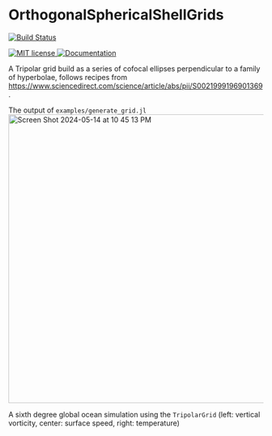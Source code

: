 # OrthogonalSphericalShellGrids

[![Build Status](https://github.com/simone-silvestri/OrthogonalSphericalShellGrids.jl/actions/workflows/CI.yml/badge.svg?branch=main)](https://github.com/simone-silvestri/OrthogonalSphericalShellGrids.jl/actions/workflows/CI.yml?query=branch%3Amain)

<a href="https://mit-license.org">
    <img alt="MIT license" src="https://img.shields.io/badge/License-MIT-blue.svg?style=flat-square">
</a>
<a href="https://simone-silvestri.github.io/OrthogonalSphericalShellGrids.jl/dev">
    <img alt="Documentation" src="https://img.shields.io/badge/documentation-stable%20release-red?style=flat-square">
</a>
 
A Tripolar grid build as a series of cofocal ellipses perpendicular to a family of hyperbolae, follows recipes from https://www.sciencedirect.com/science/article/abs/pii/S0021999196901369.

The output of `examples/generate_grid.jl`
<img width="571" alt="Screen Shot 2024-05-14 at 10 45 13 PM" src="https://github.com/simone-silvestri/OrthogonalSphericalShellGrids.jl/assets/33547697/a22d3b87-1172-4309-a26f-e0824b5a2c1a">

A sixth degree global ocean simulation using the `TripolarGrid` (left: vertical vorticity, center: surface speed, right: temperature)


